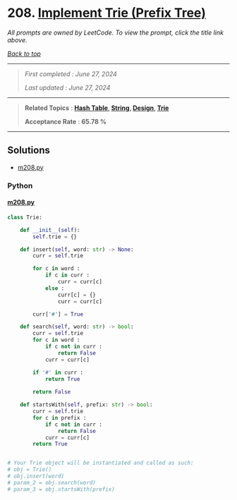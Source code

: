 # 208. [Implement Trie (Prefix Tree)](<https://leetcode.com/problems/implement-trie-prefix-tree>)

*All prompts are owned by LeetCode. To view the prompt, click the title link above.*

*[Back to top](<../README.md>)*

------

> *First completed : June 27, 2024*
>
> *Last updated : June 27, 2024*

------

> **Related Topics** : **[Hash Table](<by_topic/Hash Table.md>), [String](<by_topic/String.md>), [Design](<by_topic/Design.md>), [Trie](<by_topic/Trie.md>)**
>
> **Acceptance Rate** : **65.78 %**

------

## Solutions

- [m208.py](<../my-submissions/m208.py>)
### Python
#### [m208.py](<../my-submissions/m208.py>)
```Python
class Trie:

    def __init__(self):
        self.trie = {}

    def insert(self, word: str) -> None:
        curr = self.trie

        for c in word :
            if c in curr :
                curr = curr[c]
            else :
                curr[c] = {}
                curr = curr[c]

        curr['#'] = True

    def search(self, word: str) -> bool:
        curr = self.trie
        for c in word :
            if c not in curr :
                return False
            curr = curr[c]

        if '#' in curr :
            return True
        
        return False

    def startsWith(self, prefix: str) -> bool:
        curr = self.trie
        for c in prefix :
            if c not in curr :
                return False
            curr = curr[c]
        return True


# Your Trie object will be instantiated and called as such:
# obj = Trie()
# obj.insert(word)
# param_2 = obj.search(word)
# param_3 = obj.startsWith(prefix)
```

